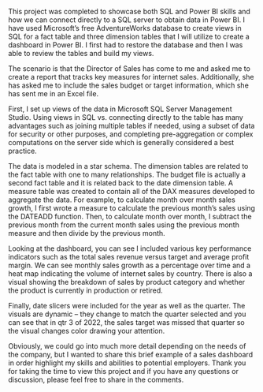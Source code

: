 This project was completed to showcase both SQL and Power BI skills and how we can connect directly to a SQL server to obtain data in Power BI.  I have used Microsoft’s free AdventureWorks database to create views in SQL for a fact table and three dimension tables that I will utilize to create a dashboard in Power BI.  I first had to restore the database and then I was able to review the tables and build my views.

The scenario is that the Director of Sales has come to me and asked me to create a report that tracks key measures for internet sales.  Additionally, she has asked me to include the sales budget or target information, which she has sent me in an Excel file.  

First, I set up views of the data in Microsoft SQL Server Management Studio.  Using views in SQL vs. connecting directly to the table has many advantages such as joining multiple tables if needed, using a subset of data for security or other purposes, and completing pre-aggregation or complex computations on the server side which is generally considered a best practice.  

The data is modeled in a star schema.  The dimension tables are related to the fact table with one to many relationships.  The budget file is actually a second fact table and it is related back to the date dimension table.
A measure table was created to contain all of the DAX measures developed to aggregate the data.  For example, to calculate month over month sales growth, I first wrote a measure to calculate the previous month’s sales using the DATEADD function.  Then, to calculate month over month, I subtract the previous month from the current month sales using the previous month measure and then divide by the previous month.  

Looking at the dashboard, you can see I included various key performance indicators such as the total sales revenue versus target and average profit margin.   We can see monthly sales growth as a percentage over time and a heat map indicating the volume of internet sales by country.  There is also a visual showing the breakdown of sales by product category and whether the product is currently in production or retired.  

Finally, date slicers were included for the year as well as the quarter.  The visuals are dynamic – they change to match the quarter selected and you can see that in qtr 3 of 2022, the sales target was missed that quarter so the visual changes color drawing your attention.

Obviously, we could go into much more detail depending on the needs of the company, but I wanted to share this brief example of a sales dashboard in order highlight my skills and abilities to potential employers.  Thank you for taking the time to view this project and if you have any questions or discussion, please feel free to share in the comments.
